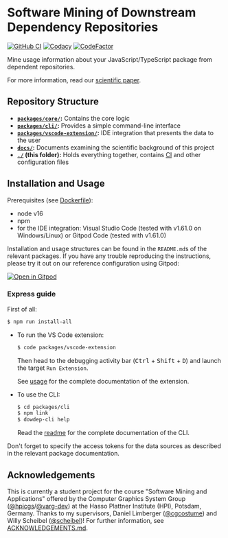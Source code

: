 # Software Mining of Downstream Dependency Repositories

[![GitHub CI](https://img.shields.io/github/checks-status/LinqLover/downstream-repository-mining/master)](https://github.com/LinqLover/downstream-repository-mining/actions/workflows/test.yml)
[![Codacy](https://app.codacy.com/project/badge/Grade/e4c01a65b11c4098b206122915bbaedb)](https://www.codacy.com/gh/LinqLover/downstream-repository-mining/dashboard?utm_source=github.com&amp;utm_medium=referral&amp;utm_content=LinqLover/downstream-repository-mining&amp;utm_campaign=Badge_Grade)
[![CodeFactor](https://www.codefactor.io/repository/github/linqlover/downstream-repository-mining/badge)](https://www.codefactor.io/repository/github/linqlover/downstream-repository-mining)

Mine usage information about your JavaScript/TypeScript package from dependent repositories.

For more information, read our [scientific paper](./docs/paper).

## Repository Structure

- **[`packages/core/`](./packages/core):** Contains the core logic
- **[`packages/cli/`](./packages/cli):** Provides a simple command-line interface
- **[`packages/vscode-extension/`](./packages/vscode-extension):** IDE integration that presents the data to the user
- **[`docs/`](./docs):** Documents examining the scientific background of this project
- **[`./`](./) (this folder):** Holds everything together, contains [CI](./github) and other configuration files

## Installation and Usage

Prerequisites (see [Dockerfile](./.gitpod.Dockerfile)):

- node v16
- npm
- for the IDE integration: Visual Studio Code (tested with v1.61.0 on Windows/Linux) or Gitpod Code (tested with v1.61.0)

Installation and usage structures can be found in the `README.md`s of the relevant packages.
If you have any trouble reproducing the instructions, please try it out on our reference configuration using Gitpod:

[![Open in Gitpod](https://gitpod.io/button/open-in-gitpod.svg)](https://gitpod.io/#https://github.com/LinqLover/downstream-repository-mining)

### Express guide

First of all:

```bash
$ npm run install-all
```

- To run the VS Code extension:

  ```bash
  $ code packages/vscode-extension
  ```

  Then head to the debugging activity bar (<kbd>Ctrl</kbd> + <kbd>Shift</kbd> + <kbd>D</kbd>) and launch the target `Run Extension`.

  See [usage](./packages/vscode-extension/README.md#usage) for the complete documentation of the extension.

- To use the CLI:

  ```bash
  $ cd packages/cli
  $ npm link
  $ dowdep-cli help
  ```

  Read the [readme](./packages/cli/README.md) for the complete documentation of the CLI.

Don't forget to specify the access tokens for the data sources as described in the relevant package documentation.

## Acknowledgements

This is currently a student project for the course "Software Mining and Applications" offered by the Computer Graphics System Group ([@hpicgs](https://github.com/hpicgs)/[@varg-dev](https://github.com/varg-dev)) at the Hasso Plattner Institute (HPI), Potsdam, Germany.
Thanks to my supervisors, Daniel Limberger ([@cgcostume](https://github.com/cgcostume)) and Willy Scheibel ([@scheibel](https://github.com/scheibel))!
For further information, see [ACKNOWLEDGEMENTS.md](./ACKNOWLEDGEMENTS.md).

